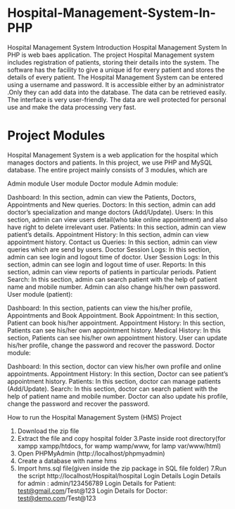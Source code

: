 # Hospital-Management-System-In-PHP
Hospital Management System Introduction Hospital Management System In PHP is web baes application.  The project Hospital Management system includes registration of patients, storing their details into the system. The software has the facility to give a unique id for every patient and stores the details of every patient.  The Hospital Management System can be entered using a username and password. It is accessible either by an administrator .Only they can add data into the database. The data can be retrieved easily. The interface is very user-friendly. The data are well protected for personal use and make the data processing very fast.


# Project Modules
Hospital Management System is a web application for the hospital which manages doctors and patients. In this project, we use PHP and MySQL database.
The entire project mainly consists of 3 modules, which are

Admin module
User module
Doctor module
Admin module:

Dashboard: In this section, admin can view the Patients, Doctors, Appointments and New queries.
Doctors: In this section, admin can add doctor’s specialization and mange doctors (Add/Update).
Users: In this section, admin can view users detail(who take online appointment) and also have right to delete irrelevant user.
Patients: In this section, admin can view patient’s details.
Appointment History: In this section, admin can view appointment history.
Contact us Queries: In this section, admin can view queries which are send by users.
Doctor Session Logs: In this section, admin can see login and logout time of doctor.
User Session Logs: In this section, admin can see login and logout time of user.
Reports: In this section, admin can view reports of patients in particular periods.
Patient Search: In this section, admin can search patient with the help of patient name and mobile number.
Admin can also change his/her own password.
User module (patient):

Dashboard: In this section, patients can view the his/her profile, Appointments and Book Appointment.
Book Appointment: In this section, Patient can book his/her appointment.
Appointment History: In this section, Patients can see his/her own appointment history.
Medical History: In this section, Patients can see his/her own appointment history.
User can update his/her profile, change the password and recover the password.
Doctor module:

Dashboard: In this section, doctor can view his/her own profile and online appointments.
Appointment History: In this section, Doctor can see patient’s appointment history.
Patients: In this section, doctor can manage patients (Add/Update).
Search: In this section, doctor can search patient with the help of patient name and mobile number.
Doctor can also update his profile, change the password and recover the password.

How to run the Hospital Management System (HMS) Project
1. Download the zip file
2. Extract the file and copy hospital folder
3.Paste inside root directory(for xampp xampp/htdocs, for wamp wamp/www, for lamp var/www/html)
4. Open PHPMyAdmin (http://localhost/phpmyadmin)
5. Create a database with name hms
6. Import hms.sql file(given inside the zip package in SQL file folder)
7.Run the script http://localhost/Hospital/hospital
Login Details
Login Details for admin : admin/123456789
Login Details for Patient: test@gmail.com/Test@123
Login Details for Doctor: test@demo.com/Test@123


